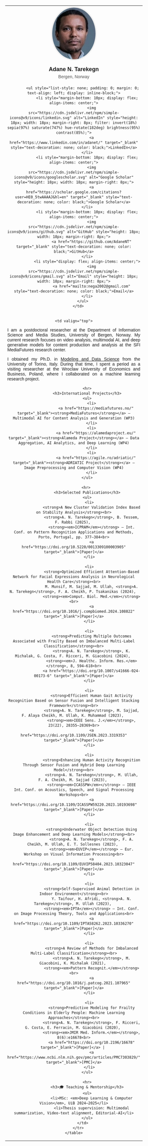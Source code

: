 <html>
<head>
<title>Adane N. Tarekegn</title> 
</head>
<body>
    <table>
        <tr>
        <td width="200px" valign="top" style="text-align: center; font-family: Arial, sans-serif;">
            <img src="images/ad.jpg" width="140" style="border-radius: 50%; border: 4px solid #f0f0f0;" alt="Adane N. Tarekegn" />
            <div style="font-size: 18px; font-weight: bold; margin-top: 15px; margin-bottom: 5px;">Adane N. Tarekegn</div>
            <div style="color: #555; font-size: 14px; margin-bottom: 20px;"> Bergen, Norway</div>
        
            <ul style="list-style: none; padding: 0; margin: 0; text-align: left; display: inline-block;">
                <li style="margin-bottom: 10px; display: flex; align-items: center;">
                    <img src="https://cdn.jsdelivr.net/npm/simple-icons@v9/icons/linkedin.svg" alt="LinkedIn" style="height: 18px; width: 18px; margin-right: 8px; filter: invert(18%) sepia(97%) saturate(747%) hue-rotate(182deg) brightness(95%) contrast(85%);">
                    <a href="https://www.linkedin.com/in/adanet/" target="_blank" style="text-decoration: none; color: black;">LinkedIn</a>
                </li>
                <li style="margin-bottom: 10px; display: flex; align-items: center;">
                    <img src="https://cdn.jsdelivr.net/npm/simple-icons@v9/icons/googlescholar.svg" alt="Google Scholar" style="height: 18px; width: 18px; margin-right: 8px;">
                    <a href="https://scholar.google.com/citations?user=HE0_5twAAAAJ&hl=en" target="_blank" style="text-decoration: none; color: black;">Google Scholar</a>
                </li>
                <li style="margin-bottom: 10px; display: flex; align-items: center;">
                    <img src="https://cdn.jsdelivr.net/npm/simple-icons@v9/icons/github.svg" alt="GitHub" style="height: 18px; width: 18px; margin-right: 8px;">
                    <a href="https://github.com/AdaneNT" target="_blank" style="text-decoration: none; color: black;">GitHub</a>
                </li>
                <li style="display: flex; align-items: center;">
                    <img src="https://cdn.jsdelivr.net/npm/simple-icons@v9/icons/gmail.svg" alt="Email" style="height: 18px; width: 18px; margin-right: 8px;">
                    <a href="mailto:nega2002@gmail.com" style="text-decoration: none; color: black;">Email</a>
                </li>
            </ul>
        </td>


    <td valign="top">
                
<p style="text-align: justify;">
    I am a postdoctoral researcher at the Department of Information Science and Media Studies, University of Bergen, Norway. My current research focuses on video analysis, multimodal AI, and deep generative models for content production and analysis at the SFI MediaFutures research center.
</p>    

<p style="text-align: justify;">                                       
    I obtained my Ph.D. in <a href="https://dottorato-mds.campusnet.unito.it/do/home.pl">Modeling and Data Science</a> from the University of Torino, Italy. 
    During that time, I spent a period as a visiting researcher at the Wroclaw University of Economics and Business, Poland, where I collaborated on a machine learning research project.
</p>

               
                               
                <hr>
                <h3>International Projects</h3>
                <ul>
                    <li>
                        <a href="https://mediafutures.no/" target="_blank"><strong>MediaFutures</strong></a> – Multimodal AI for Content Analysis and Generation (WP3)
                    </li>
                    <li>
                        <a href="https://alamedaproject.eu/" target="_blank"><strong>Alameda Project</strong></a> – Data Aggregation, AI Analytics, and Deep Learning (WP4)
                    </li>
                    <li>
                        <a href="https://agile.ro/adriatic/" target="_blank"><strong>ADRIATIC Project</strong></a> – Image Preprocessing and Computer Vision (WP4)
                    </li>
                </ul>

               <hr>
                <h3>Selected Publications</h3>
                <ul>
                  <li>
                    <strong>A New Cluster Validation Index Based on Stability Analysis</strong><br>
                    <strong>A. N. Tarekegn</strong>, B. Tessem, F. Rabbi (2025), 
                    <strong><em>ICPRAM</em></strong> – Int. Conf. on Pattern Recognition Applications and Methods, Porto, Portugal, pp. 377–384<br>
                    <a href="https://doi.org/10.5220/0013309100003905" target="_blank">[Paper]</a>
                  </li>
                
                  <li>
                    <strong>Optimized Efficient Attention‑Based Network for Facial Expressions Analysis in Neurological Health Care</strong><br>
                    M. Munsif, M. Sajjad, M. Ullah, <strong>A. N. Tarekegn</strong>, F. A. Cheikh, P. Tsakanikas (2024), 
                    <strong><em>Comput. Biol. Med.</em></strong><br>
                    <a href="https://doi.org/10.1016/j.compbiomed.2024.108822" target="_blank">[Paper]</a>
                  </li>
                
                  <li>
                    <strong>Predicting Multiple Outcomes Associated with Frailty Based on Imbalanced Multi‑Label Classification</strong><br>
                    <strong>A. N. Tarekegn</strong>, K. Michalak, G. Costa, F. Ricceri, M. Giacobini (2024), 
                    <strong><em>J. Healthc. Inform. Res.</em></strong>, 8, 594–618<br>
                    <a href="https://doi.org/10.1007/s41666-024-00173-6" target="_blank">[Paper]</a>
                  </li>
                
                  <li>
                    <strong>Efficient Human Gait Activity Recognition Based on Sensor Fusion and Intelligent Stacking Framework</strong><br>
                    <strong>A. N. Tarekegn</strong>, M. Sajjad, F. Alaya Cheikh, M. Ullah, K. Muhammad (2023), 
                    <strong><em>IEEE Sens. J.</em></strong>, 23(22), 28355–28369<br>
                    <a href="https://doi.org/10.1109/JSEN.2023.3319353" target="_blank">[Paper]</a>
                  </li>
                
                  <li>
                    <strong>Enhancing Human Activity Recognition Through Sensor Fusion and Hybrid Deep Learning Model</strong><br>
                    <strong>A. N. Tarekegn</strong>, M. Ullah, F. A. Cheikh, M. Sajjad (2023), 
                    <strong><em>ICASSPW</em></strong> – IEEE Int. Conf. on Acoustics, Speech, and Signal Processing Workshops<br>
                    <a href="https://doi.org/10.1109/ICASSPW59220.2023.10193698" target="_blank">[Paper]</a>
                  </li>
                
                  <li>
                    <strong>Underwater Object Detection Using Image Enhancement and Deep Learning Models</strong><br>
                    <strong>A. N. Tarekegn</strong>, F. A. Cheikh, M. Ullah, E. T. Sollesnes (2023), 
                    <strong><em>EUVIP</em></strong> – Eur. Workshop on Visual Information Processing<br>
                    <a href="https://doi.org/10.1109/EUVIP58404.2023.10323047" target="_blank">[Paper]</a>
                  </li>
                
                  <li>
                    <strong>Self‑Supervised Animal Detection in Indoor Environment</strong><br>
                    Y. Taifour, H. Afridi, <strong>A. N. Tarekegn</strong>, M. Ullah (2023), 
                    <strong><em>IPTA</em></strong> – Int. Conf. on Image Processing Theory, Tools and Applications<br>
                    <a href="https://doi.org/10.1109/IPTA58262.2023.10336270" target="_blank">[Paper]</a>
                  </li>
                
                  <li>
                    <strong>A Review of Methods for Imbalanced Multi‑Label Classification</strong><br>
                    <strong>A. N. Tarekegn</strong>, M. Giacobini, K. Michalak (2021), 
                    <strong><em>Pattern Recognit.</em></strong><br>
                    <a href="https://doi.org/10.1016/j.patcog.2021.107965" target="_blank">[Paper]</a>
                  </li>
                
                  <li>
                    <strong>Predictive Modeling for Frailty Conditions in Elderly People: Machine Learning Approaches</strong><br>
                    <strong>A. N. Tarekegn</strong>, F. Ricceri, G. Costa, E. Ferracin, M. Giacobini (2020), 
                    <strong><em>JMIR Med. Inform.</em></strong>, 8(6):e16678<br>
                    <a href="https://doi.org/10.2196/16678" target="_blank">[Paper]</a> | 
                    <a href="https://www.ncbi.nlm.nih.gov/pmc/articles/PMC7303829/" target="_blank">[PMC]</a>
                  </li>
                </ul>

                <hr>
                <h3>🎓 Teaching & Mentorship</h3>
                <ul>
                    <li>MSc: <em>Deep Learning & Computer Vision</em>, UiB 2024–2025</li>
                    <li>Thesis supervision: Multimodal summarization, Video-text alignment, Editorial-AI</li>
                </ul>
            </td>
        </tr>
    </table>
</body>
</html>
